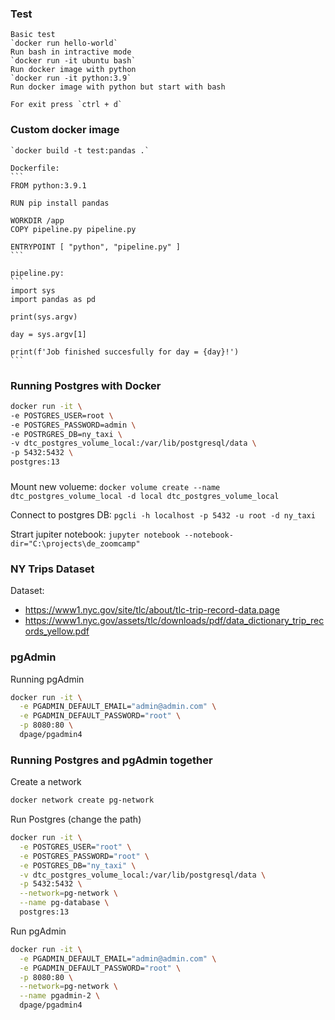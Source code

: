 ### Test
    Basic test
    `docker run hello-world`
    Run bash in intractive mode
    `docker run -it ubuntu bash`
    Run docker image with python 
    `docker run -it python:3.9`
    Run docker image with python but start with bash

    For exit press `ctrl + d`

### Custom docker image
    `docker build -t test:pandas .`
    
    Dockerfile:
    ```
    FROM python:3.9.1

    RUN pip install pandas

    WORKDIR /app
    COPY pipeline.py pipeline.py

    ENTRYPOINT [ "python", "pipeline.py" ]
    ```

    pipeline.py:
    ```
    import sys
    import pandas as pd

    print(sys.argv)

    day = sys.argv[1]

    print(f'Job finished succesfully for day = {day}!')
    ```

### Running Postgres with Docker
``` bash
docker run -it \
-e POSTGRES_USER=root \
-e POSTGRES_PASSWORD=admin \
-e POSTRGRES_DB=ny_taxi \
-v dtc_postgres_volume_local:/var/lib/postgresql/data \
-p 5432:5432 \
postgres:13
```
###


Mount new volueme:
`docker volume create --name dtc_postgres_volume_local -d local dtc_postgres_volume_local`

Connect to postgres DB:
`pgcli -h localhost -p 5432 -u root -d ny_taxi`

Strart jupiter notebook:
`jupyter notebook --notebook-dir="C:\projects\de_zoomcamp"`

### NY Trips Dataset

Dataset:

* https://www1.nyc.gov/site/tlc/about/tlc-trip-record-data.page
* https://www1.nyc.gov/assets/tlc/downloads/pdf/data_dictionary_trip_records_yellow.pdf


### pgAdmin

Running pgAdmin

```bash
docker run -it \
  -e PGADMIN_DEFAULT_EMAIL="admin@admin.com" \
  -e PGADMIN_DEFAULT_PASSWORD="root" \
  -p 8080:80 \
  dpage/pgadmin4
```

### Running Postgres and pgAdmin together

Create a network

```bash
docker network create pg-network
```

Run Postgres (change the path)

```bash
docker run -it \
  -e POSTGRES_USER="root" \
  -e POSTGRES_PASSWORD="root" \
  -e POSTGRES_DB="ny_taxi" \
  -v dtc_postgres_volume_local:/var/lib/postgresql/data \
  -p 5432:5432 \
  --network=pg-network \
  --name pg-database \
  postgres:13
```

Run pgAdmin

```bash
docker run -it \
  -e PGADMIN_DEFAULT_EMAIL="admin@admin.com" \
  -e PGADMIN_DEFAULT_PASSWORD="root" \
  -p 8080:80 \
  --network=pg-network \
  --name pgadmin-2 \
  dpage/pgadmin4
```


